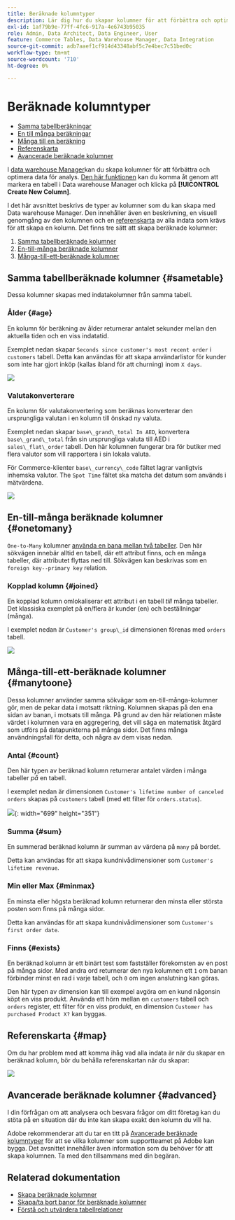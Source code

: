 ```yaml
---
title: Beräknade kolumntyper
description: Lär dig hur du skapar kolumner för att förbättra och optimera data för analys.
exl-id: 1af79b9e-77ff-4fc6-917a-4e6743b95035
role: Admin, Data Architect, Data Engineer, User
feature: Commerce Tables, Data Warehouse Manager, Data Integration
source-git-commit: adb7aaef1cf914d43348abf5c7e4bec7c51bed0c
workflow-type: tm+mt
source-wordcount: '710'
ht-degree: 0%

---
```


# Beräknade kolumntyper

* [Samma tabellberäkningar](#sametable)
* [En till många beräkningar](#onetomany)
* [Många till en beräkning](#manytoone)
* [Referenskarta](#map)
* [Avancerade beräknade kolumner](#advanced)

I [data warehouse Manager](../data-warehouse-mgr/tour-dwm.md)kan du skapa kolumner för att förbättra och optimera data för analys. [Den här funktionen](../data-warehouse-mgr/creating-calculated-columns.md) kan du komma åt genom att markera en tabell i Data warehouse Manager och klicka på **[!UICONTROL Create New Column]**.

I det här avsnittet beskrivs de typer av kolumner som du kan skapa med Data warehouse Manager. Den innehåller även en beskrivning, en visuell genomgång av den kolumnen och en [referenskarta](#map) av alla indata som krävs för att skapa en kolumn. Det finns tre sätt att skapa beräknade kolumner:

1. [Samma tabellberäknade kolumner](#sametable)
1. [En-till-många beräknade kolumner](#onetomany)
1. [Många-till-ett-beräknade kolumner](#manytoone)

## Samma tabellberäknade kolumner {#sametable}

Dessa kolumner skapas med indatakolumner från samma tabell.

### Ålder {#age}

En kolumn för beräkning av ålder returnerar antalet sekunder mellan den aktuella tiden och en viss indatatid.

Exemplet nedan skapar `Seconds since customer's most recent order` i `customers` tabell. Detta kan användas för att skapa användarlistor för kunder som inte har gjort inköp (kallas ibland för att churning) inom `X days`.

![](../../assets/age.gif)

### Valutakonverterare

En kolumn för valutakonvertering som beräknas konverterar den ursprungliga valutan i en kolumn till önskad ny valuta.

Exemplet nedan skapar `base\_grand\_total In AED`, konvertera `base\_grand\_total` från sin ursprungliga valuta till AED i `sales\_flat\_order` tabell. Den här kolumnen fungerar bra för butiker med flera valutor som vill rapportera i sin lokala valuta.

För Commerce-klienter `base\_currency\_code` fältet lagrar vanligtvis inhemska valutor. The `Spot Time` fältet ska matcha det datum som används i mätvärdena.

![](../../assets/currency_converter.png)

## En-till-många beräknade kolumner {#onetomany}

`One-to-Many` kolumner [använda en bana mellan två tabeller](../../data-analyst/data-warehouse-mgr/create-paths-calc-columns.md). Den här sökvägen innebär alltid en tabell, där ett attribut finns, och en många tabeller, där attributet flyttas ned till. Sökvägen kan beskrivas som en `foreign key--primary key` relation.

### Kopplad kolumn {#joined}

En kopplad kolumn omlokaliserar ett attribut i en tabell *till* många tabeller. Det klassiska exemplet på en/flera är kunder (en) och beställningar (många).

I exemplet nedan är `Customer's group\_id` dimensionen förenas med `orders` tabell.

![](../../assets/joined_column.gif)

## Många-till-ett-beräknade kolumner {#manytoone}

Dessa kolumner använder samma sökvägar som en-till-många-kolumner gör, men de pekar data i motsatt riktning. Kolumnen skapas på den ena sidan av banan, i motsats till många. På grund av den här relationen måste värdet i kolumnen vara en aggregering, det vill säga en matematisk åtgärd som utförs på datapunkterna på många sidor. Det finns många användningsfall för detta, och några av dem visas nedan.

### Antal {#count}

Den här typen av beräknad kolumn returnerar antalet värden i många tabeller *på* en tabell.

I exemplet nedan är dimensionen `Customer's lifetime number of canceled orders` skapas på `customers` tabell (med ett filter för `orders.status`).

![](../../assets/many_to_one.gif){: width=&quot;699&quot; height=&quot;351&quot;}

### Summa {#sum}

En summerad beräknad kolumn är summan av värdena på `many` på bordet.

Detta kan användas för att skapa kundnivådimensioner som `Customer's lifetime revenue`.

### Min eller Max {#minmax}

En minsta eller högsta beräknad kolumn returnerar den minsta eller största posten som finns på många sidor.

Detta kan användas för att skapa kundnivådimensioner som `Customer's first order date`.

### Finns {#exists}

En beräknad kolumn är ett binärt test som fastställer förekomsten av en post på många sidor. Med andra ord returnerar den nya kolumnen ett `1` om banan förbinder minst en rad i varje tabell, och `0` om ingen anslutning kan göras.

Den här typen av dimension kan till exempel avgöra om en kund någonsin köpt en viss produkt. Använda ett hörn mellan en `customers` tabell och `orders` register, ett filter för en viss produkt, en dimension `Customer has purchased Product X?` kan byggas.

## Referenskarta {#map}

Om du har problem med att komma ihåg vad alla indata är när du skapar en beräknad kolumn, bör du behålla referenskartan när du skapar:

![](../../assets/merged_reference_map.png)

## Avancerade beräknade kolumner {#advanced}

I din förfrågan om att analysera och besvara frågor om ditt företag kan du stöta på en situation där du inte kan skapa exakt den kolumn du vill ha.

Adobe rekommenderar att du tar en titt på [Avancerade beräknade kolumntyper](../../data-analyst/data-warehouse-mgr/adv-calc-columns.md) för att se vilka kolumner som supportteamet på Adobe kan bygga. Det avsnittet innehåller även information som du behöver för att skapa kolumnen. Ta med den tillsammans med din begäran.

## Relaterad dokumentation

* [Skapa beräknade kolumner](../../data-analyst/data-warehouse-mgr/creating-calculated-columns.md)
* [Skapa/ta bort banor för beräknade kolumner](../../data-analyst/data-warehouse-mgr/create-paths-calc-columns.md)
* [Förstå och utvärdera tabellrelationer](../../data-analyst/data-warehouse-mgr/table-relationships.md)
